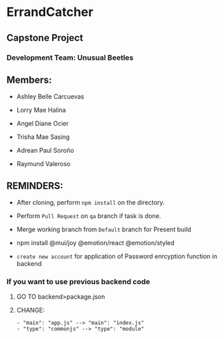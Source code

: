 # ErrandCatcher

## Capstone Project

### Development Team: Unusual Beetles

## Members:

- Ashley Belle Carcuevas

- Lorry Mae Halina

- Angel Diane Ocier

- Trisha Mae Sasing

- Adrean Paul Soroño

- Raymund Valeroso

## REMINDERS:

- After cloning, perform `npm install` on the directory.

- Perform `Pull Request` on `qa` branch if task is done.

- Merge working branch from `Default` branch for Present build

- npm install @mui/joy @emotion/react @emotion/styled

- `create new account` for application of Password enrcyption function in backend

### If you want to use previous backend code

1.  GO TO backend>package.json
2.  CHANGE:

        - "main": "app.js" --> "main": "index.js"
        - "type": "commonjs" --> "type": "module"

